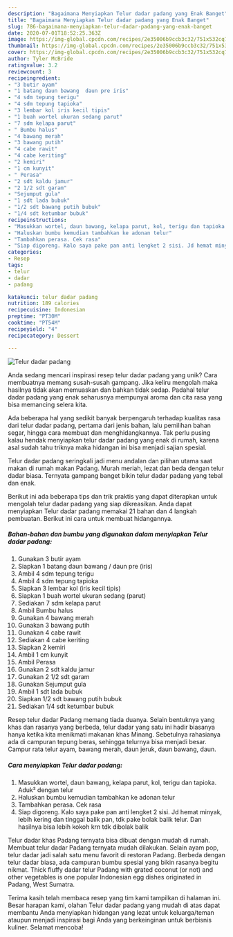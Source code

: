 ```yaml
---
description: "Bagaimana Menyiapkan Telur dadar padang yang Enak Banget"
title: "Bagaimana Menyiapkan Telur dadar padang yang Enak Banget"
slug: 786-bagaimana-menyiapkan-telur-dadar-padang-yang-enak-banget
date: 2020-07-01T18:52:25.363Z
image: https://img-global.cpcdn.com/recipes/2e35006b9ccb3c32/751x532cq70/telur-dadar-padang-foto-resep-utama.jpg
thumbnail: https://img-global.cpcdn.com/recipes/2e35006b9ccb3c32/751x532cq70/telur-dadar-padang-foto-resep-utama.jpg
cover: https://img-global.cpcdn.com/recipes/2e35006b9ccb3c32/751x532cq70/telur-dadar-padang-foto-resep-utama.jpg
author: Tyler McBride
ratingvalue: 3.2
reviewcount: 3
recipeingredient:
- "3 butir ayam"
- "1 batang daun bawang  daun pre iris"
- "4 sdm tepung terigu"
- "4 sdm tepung tapioka"
- "3 lembar kol iris kecil tipis"
- "1 buah wortel ukuran sedang parut"
- "7 sdm kelapa parut"
- " Bumbu halus"
- "4 bawang merah"
- "3 bawang putih"
- "4 cabe rawit"
- "4 cabe keriting"
- "2 kemiri"
- "1 cm kunyit"
- " Perasa"
- "2 sdt kaldu jamur"
- "2 1/2 sdt garam"
- "Sejumput gula"
- "1 sdt lada bubuk"
- "1/2 sdt bawang putih bubuk"
- "1/4 sdt ketumbar bubuk"
recipeinstructions:
- "Masukkan wortel, daun bawang, kelapa parut, kol, terigu dan tapioka. Aduk² dengan telur"
- "Haluskan bumbu kemudian tambahkan ke adonan telur"
- "Tambahkan perasa. Cek rasa"
- "Siap digoreng. Kalo saya pake pan anti lengket 2 sisi. Jd hemat minyak, lebih kering dan tinggal balik pan, tdk pake bolak balik telur. Dan hasilnya bisa lebih kokoh krn tdk dibolak balik"
categories:
- Resep
tags:
- telur
- dadar
- padang

katakunci: telur dadar padang 
nutrition: 189 calories
recipecuisine: Indonesian
preptime: "PT30M"
cooktime: "PT54M"
recipeyield: "4"
recipecategory: Dessert

---
```



![Telur dadar padang](https://img-global.cpcdn.com/recipes/2e35006b9ccb3c32/751x532cq70/telur-dadar-padang-foto-resep-utama.jpg)

Anda sedang mencari inspirasi resep telur dadar padang yang unik? Cara membuatnya memang susah-susah gampang. Jika keliru mengolah maka hasilnya tidak akan memuaskan dan bahkan tidak sedap. Padahal telur dadar padang yang enak seharusnya mempunyai aroma dan cita rasa yang bisa memancing selera kita.

Ada beberapa hal yang sedikit banyak berpengaruh terhadap kualitas rasa dari telur dadar padang, pertama dari jenis bahan, lalu pemilihan bahan segar, hingga cara membuat dan menghidangkannya. Tak perlu pusing kalau hendak menyiapkan telur dadar padang yang enak di rumah, karena asal sudah tahu triknya maka hidangan ini bisa menjadi sajian spesial.

Telur dadar padang seringkali jadi menu andalan dan pilihan utama saat makan di rumah makan Padang. Murah meriah, lezat dan beda dengan telur dadar biasa. Ternyata gampang banget bikin telur dadar padang yang tebal dan enak.


Berikut ini ada beberapa tips dan trik praktis yang dapat diterapkan untuk mengolah telur dadar padang yang siap dikreasikan. Anda dapat menyiapkan Telur dadar padang memakai 21 bahan dan 4 langkah pembuatan. Berikut ini cara untuk membuat hidangannya.

<!--inarticleads1-->

##### Bahan-bahan dan bumbu yang digunakan dalam menyiapkan Telur dadar padang:

1. Gunakan 3 butir ayam
1. Siapkan 1 batang daun bawang / daun pre (iris)
1. Ambil 4 sdm tepung terigu
1. Ambil 4 sdm tepung tapioka
1. Siapkan 3 lembar kol (iris kecil tipis)
1. Siapkan 1 buah wortel ukuran sedang (parut)
1. Sediakan 7 sdm kelapa parut
1. Ambil  Bumbu halus
1. Gunakan 4 bawang merah
1. Gunakan 3 bawang putih
1. Gunakan 4 cabe rawit
1. Sediakan 4 cabe keriting
1. Siapkan 2 kemiri
1. Ambil 1 cm kunyit
1. Ambil  Perasa
1. Gunakan 2 sdt kaldu jamur
1. Gunakan 2 1/2 sdt garam
1. Gunakan Sejumput gula
1. Ambil 1 sdt lada bubuk
1. Siapkan 1/2 sdt bawang putih bubuk
1. Sediakan 1/4 sdt ketumbar bubuk


Resep telur dadar Padang memang tiada duanya. Selain bentuknya yang khas dan rasanya yang berbeda, telur dadar yang satu ini hadir biasanya hanya ketika kita menikmati makanan khas Minang. Sebetulnya rahasianya ada di campuran tepung beras, sehingga telurnya bisa menjadi besar. Campur rata telur ayam, bawang merah, daun jeruk, daun bawang, daun. 

<!--inarticleads2-->

##### Cara menyiapkan Telur dadar padang:

1. Masukkan wortel, daun bawang, kelapa parut, kol, terigu dan tapioka. Aduk² dengan telur
1. Haluskan bumbu kemudian tambahkan ke adonan telur
1. Tambahkan perasa. Cek rasa
1. Siap digoreng. Kalo saya pake pan anti lengket 2 sisi. Jd hemat minyak, lebih kering dan tinggal balik pan, tdk pake bolak balik telur. Dan hasilnya bisa lebih kokoh krn tdk dibolak balik


Telur dadar khas Padang ternyata bisa dibuat dengan mudah di rumah. Membuat telur dadar Padang ternyata mudah dilakukan. Selain ayam pop, telur dadar jadi salah satu menu favorit di restoran Padang. Berbeda dengan telur dadar biasa, ada campuran bumbu spesial yang bikin rasanya begitu nikmat. Thick fluffy dadar telur Padang with grated coconut (or not) and other vegetables is one popular Indonesian egg dishes originated in Padang, West Sumatra. 

Terima kasih telah membaca resep yang tim kami tampilkan di halaman ini. Besar harapan kami, olahan Telur dadar padang yang mudah di atas dapat membantu Anda menyiapkan hidangan yang lezat untuk keluarga/teman ataupun menjadi inspirasi bagi Anda yang berkeinginan untuk berbisnis kuliner. Selamat mencoba!
